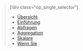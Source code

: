> [!div class="op_single_selector"]
> * [Übersicht](../articles/application-insights/app-analytics.md)
> * [Einführung](../articles/application-insights/app-analytics-tour.md)
> * [Abfragen](../articles/application-insights/app-analytics-queries.md)
> * [Aggregation](../articles/application-insights/app-analytics-aggregations.md)
> * [Skalare](../articles/application-insights/app-analytics-scalars.md)
> * [Wenn Sie](../articles/application-insights/app-analytics-using.md)
> 
> 

<!---HONumber=AcomDC_0330_2016-->